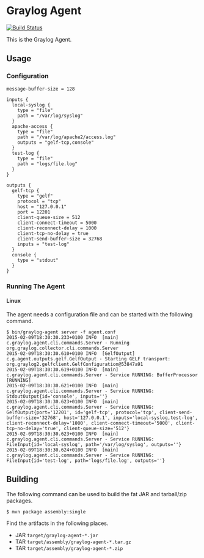 Graylog Agent
=============

[![Build Status](https://travis-ci.org/Graylog2/agent.svg?branch=master)](https://travis-ci.org/Graylog2/agent)

This is the Graylog Agent.

## Usage


### Configuration

```
message-buffer-size = 128

inputs {
  local-syslog {
    type = "file"
    path = "/var/log/syslog"
  }
  apache-access {
    type = "file"
    path = "/var/log/apache2/access.log"
    outputs = "gelf-tcp,console"
  }
  test-log {
    type = "file"
    path = "logs/file.log"
  }
}

outputs {
  gelf-tcp {
    type = "gelf"
    protocol = "tcp"
    host = "127.0.0.1"
    port = 12201
    client-queue-size = 512
    client-connect-timeout = 5000
    client-reconnect-delay = 1000
    client-tcp-no-delay = true
    client-send-buffer-size = 32768
    inputs = "test-log"
  }
  console {
    type = "stdout"
  }
}
```

### Running The Agent

#### Linux

The agent needs a configuration file and can be started with the following command.

```
$ bin/graylog-agent server -f agent.conf
2015-02-09T18:30:30.233+0100 INFO  [main] c.graylog.agent.cli.commands.Server - Running org.graylog.collector.cli.commands.Server
2015-02-09T18:30:30.610+0100 INFO  [GelfOutput] c.g.agent.outputs.gelf.GelfOutput - Starting GELF transport: org.graylog2.gelfclient.GelfConfiguration@53847a91
2015-02-09T18:30:30.619+0100 INFO  [main] c.graylog.agent.cli.commands.Server - Service RUNNING: BufferProcessor [RUNNING]
2015-02-09T18:30:30.621+0100 INFO  [main] c.graylog.agent.cli.commands.Server - Service RUNNING: StdoutOutput{id='console', inputs=''}
2015-02-09T18:30:30.623+0100 INFO  [main] c.graylog.agent.cli.commands.Server - Service RUNNING: GelfOutput{port='12201', id='gelf-tcp', protocol='tcp', client-send-buffer-size='32768', host='127.0.0.1', inputs='local-syslog,test-log', client-reconnect-delay='1000', client-connect-timeout='5000', client-tcp-no-delay='true', client-queue-size='512'}
2015-02-09T18:30:30.623+0100 INFO  [main] c.graylog.agent.cli.commands.Server - Service RUNNING: FileInput{id='local-syslog', path='/var/log/syslog', outputs=''}
2015-02-09T18:30:30.624+0100 INFO  [main] c.graylog.agent.cli.commands.Server - Service RUNNING: FileInput{id='test-log', path='logs/file.log', outputs=''}
```

## Building

The following command can be used to build the fat JAR and tarball/zip packages.

```
$ mvn package assembly:single
```

Find the artifacts in the following places.

* JAR `target/graylog-agent-*.jar`
* TAR `target/assembly/graylog-agent-*.tar.gz`
* TAR `target/assembly/graylog-agent-*.zip`
